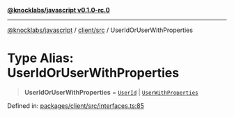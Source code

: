 [**@knocklabs/javascript v0.1.0-rc.0**](../../../README.md)

***

[@knocklabs/javascript](../../../modules.md) / [client/src](../README.md) / UserIdOrUserWithProperties

# Type Alias: UserIdOrUserWithProperties

> **UserIdOrUserWithProperties** = [`UserId`](UserId.md) \| [`UserWithProperties`](UserWithProperties.md)

Defined in: [packages/client/src/interfaces.ts:85](https://github.com/knocklabs/javascript/blob/main/packages/client/src/interfaces.ts#L85)
